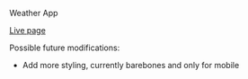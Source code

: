 Weather App

[Live page](https://vqnguyen94.github.io/weather-app/)

Possible future modifications:
* Add more styling, currently barebones and only for mobile